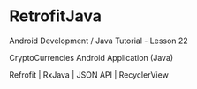 # RetrofitJava

Android Development / Java Tutorial - Lesson 22

CryptoCurrencies Android Application (Java)

Refrofit | RxJava | JSON API | RecyclerView
